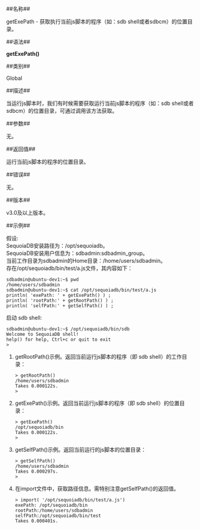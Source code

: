 
##名称##

getExePath - 获取执行当前js脚本的程序（如：sdb shell或者sdbcm）的位置目录。

##语法##

**getExePath()**

##类别##

Global

##描述##

当运行js脚本时，我们有时候需要获取运行当前js脚本的程序（如：sdb shell或者sdbcm）的位置目录，可通过调用该方法获取。

##参数##

无。

##返回值##

运行当前js脚本的程序的位置目录。

##错误##

无。

##版本##

v3.0及以上版本。

##示例##

假设:  
SequoiaDB安装路径为：/opt/sequoiadb。  
SequoiaDB安装用户信息为：sdbadmin:sdbadmin_group。  
当前工作目录为sdbadmin的Home目录：/home/users/sdbadmin。  
存在/opt/sequoiadb/bin/test/a.js文件，其内容如下：

```lang-javascript
sdbadmin@ubuntu-dev1:~$ pwd
/home/users/sdbadmin
sdbadmin@ubuntu-dev1:~$ cat /opt/sequoiadb/bin/test/a.js
println( 'exePath: ' + getExePath() ) ;
println( 'rootPath:' + getRootPath() ) ;
println( 'selfPath:' + getSelfPath() ) ;
```

启动 sdb shell:

```lang-javascript
sdbadmin@ubuntu-dev1:~$ /opt/sequoiadb/bin/sdb
Welcome to SequoiaDB shell!
help() for help, Ctrl+c or quit to exit
>
```

1. getRootPath()示例。返回当前运行js脚本的程序（即 sdb shell）的工作目录：

	```lang-javascript
	> getRootPath()
	/home/users/sdbadmin
	Takes 0.000122s.
	>
 	```

2. getExePath()示例。返回当前运行js脚本的程序（即 sdb shell）的位置目录：

	```lang-javascript
	> getExePath()
	/opt/sequoiadb/bin
	Takes 0.000122s.
	>
 	```

3. getSelfPath()示例。返回当前运行的js脚本的位置目录：

	```lang-javascript
	> getSelfPath()
	/home/users/sdbadmin
	Takes 0.000297s.
	>
 	```

4. 在import文件中，获取路径信息。需特别注意getSelfPath()的返回值。


	```lang-javascript
	> import( '/opt/sequoiadb/bin/test/a.js')
	exePath: /opt/sequoiadb/bin
	rootPath:/home/users/sdbadmin
	selfPath:/opt/sequoiadb/bin/test
	Takes 0.000401s.
	```